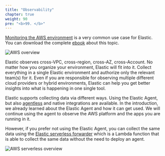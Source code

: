 ```yaml
---
title: "Observability"
chapter: true
weight: 90
pre: "<b>99. </b>"
---
```


[Monitoring the AWS environment](https://www.elastic.co/observability/aws-monitoring) is a very common use case for Elastic. You can download the complete [ebook](https://www.elastic.co/aws/the-elastic-observability-guide-for-aws) about this topic.

![AWS overview](/images/aws-overview.png)

Elastic observes cross-VPC, cross-region, cross-AZ, cross-Account. No matter how you organize your environment, Elastic will fit into it. Collect everything in a single Elastic environment and authorize only the relevant team(s) for it. Even if you are responsible for observing multiple different cloud providers or hybrid environments, Elastic can help you get better insights into what is happening in one single tool.

Elastic supports collecting data via different ways. Using the Elastic Agent, but also [agentless](https://serverlessrepo.aws.amazon.com/applications/eu-central-1/267093732750/elastic-serverless-forwarder) and native integrations are available. In the introduction, we already learned about the Elastic Agent and how it can get used. We will continue using the agent to observe the AWS platform and the apps you are running in it.

However, if you prefer not using the Elastic Agent, you can collect the same data using the [Elastic serverless forwarder](https://serverlessrepo.aws.amazon.com/applications/eu-central-1/267093732750/elastic-serverless-forwarder) which is a Lambda function that is able to collect the same data without the need to deploy an agent.

![AWS serverless overview](/images/aws-serverless-overview.png)
